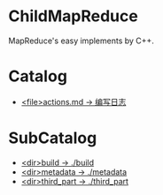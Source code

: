 # ChildMapReduce
MapReduce's easy implements by C++.

# Catalog
* [\<file>actions.md -> 编写日志](./actions.md)

# SubCatalog

* [\<dir>build -> ./build](./build/README.md)
* [\<dir>metadata -> ./metadata](./metadata/README.md)
* [\<dir>third_part -> ./third_part](./third_part/README.md)